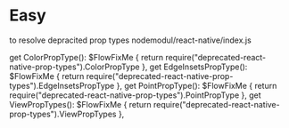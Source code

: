 # Easy

 to resolve depracited prop types
nodemodul/react-native/index.js

get ColorPropType(): $FlowFixMe {
    return require("deprecated-react-native-prop-types").ColorPropType
  },
  get EdgeInsetsPropType(): $FlowFixMe {
    return require("deprecated-react-native-prop-types").EdgeInsetsPropType
  },
  get PointPropType(): $FlowFixMe {
    return require("deprecated-react-native-prop-types").PointPropType
  },
  get ViewPropTypes(): $FlowFixMe {
    return require("deprecated-react-native-prop-types").ViewPropTypes
  },
